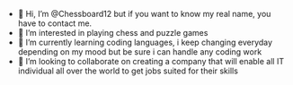 - 👋 Hi, I’m @Chessboard12 but if you want to know my real name, you have to contact me.
- 👀 I’m interested in playing chess and puzzle games
- 🌱 I’m currently learning coding languages, i keep changing everyday depending on my mood but be sure i can handle any coding work
- 💞️ I’m looking to collaborate on creating a company that will enable all IT individual all over the world to get jobs suited for their skills
  

<!---
Chessboard12/Chessboard12 is a ✨ special ✨ repository because its `README.md` (this file) appears on your GitHub profile.
You can click the Preview link to take a look at your changes.
--->
